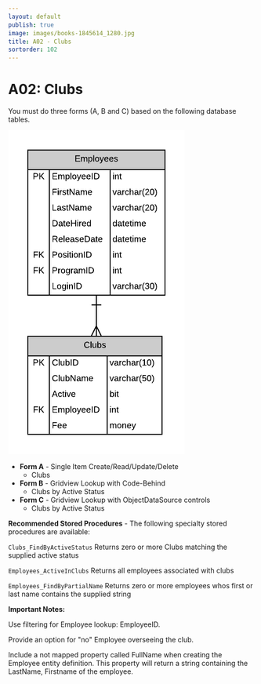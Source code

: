 ```yaml
---
layout: default
publish: true
image: images/books-1845614_1280.jpg
title: A02 - Clubs
sortorder: 102
---
```

# A02: Clubs

You must do three forms (A, B and C) based on the following database tables.

![](A02.png)

- **Form A** - Single Item Create/Read/Update/Delete
  - Clubs
- **Form B** - Gridview Lookup with Code-Behind
  - Clubs by Active Status
- **Form C** - Gridview Lookup with ObjectDataSource controls
  - Clubs by Active Status

**Recommended Stored Procedures** - The following specialty stored procedures are available:

`Clubs_FindByActiveStatus` Returns zero or more Clubs matching the supplied active status

`Employees_ActiveInClubs` Returns all employees associated with clubs

`Employees_FindByPartialName` Returns zero or more employees whos first or last name contains the supplied string

**Important Notes:**

Use filtering for Employee lookup: EmployeeID.

Provide an option for "no" Employee overseeing the club. 

Include a not mapped property called FullName when creating the Employee entity definition. This property will return a string containing the LastName, Firstname of the employee.

